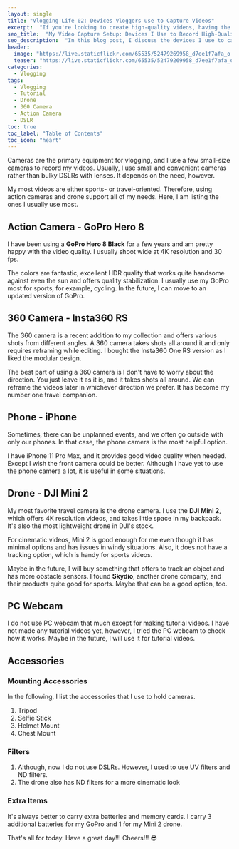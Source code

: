 ```yaml
---
layout: single
title: "Vlogging Life 02: Devices Vloggers use to Capture Videos"
excerpt:  "If you're looking to create high-quality videos, having the right equipment is essential. In this post, I'll share the devices I use to capture my videos, including my action cameras, drones, microphone, and other accessories. Whether you're a YouTuber, a content creator, or just someone who wants to improve their video recording setup, this post is for you."
seo_title:  "My Video Capture Setup: Devices I Use to Record High-Quality Videos"
seo_description:  "In this blog post, I discuss the devices I use to capture my videos, including my cameras, microphone, and other accessories. Learn about my setup and tips for recording high-quality videos."
header:
  image: "https://live.staticflickr.com/65535/52479269958_d7ee1f7afa_o.png"
  teaser: "https://live.staticflickr.com/65535/52479269958_d7ee1f7afa_o.png"
categories:
  - Vlogging
tags:
  - Vlogging
  - Tutorial
  - Drone
  - 360 Camera
  - Action Camera
  - DSLR
toc: true
toc_label: "Table of Contents"
toc_icon: "heart"
---
```




Cameras are the primary equipment for vlogging, and I use a few small-size cameras to record my videos. Usually, I use small and convenient cameras rather than bulky DSLRs with lenses. It depends on the need, however.

My most videos are either sports- or travel-oriented. Therefore, using action cameras and drone support all of my needs. Here, I am listing the ones I usually use most.

## Action Camera - GoPro Hero 8
I have been using a **GoPro Hero 8 Black** for a few years and am pretty happy with the video quality. I usually shoot wide at 4K resolution and 30 fps. 

The colors are fantastic, excellent HDR quality that works quite handsome against even the sun and offers quality stabilization. I usually use my GoPro most for sports, for example, cycling. In the future, I can move to an updated version of GoPro.

## 360 Camera - Insta360 RS
The 360 camera is a recent addition to my collection and offers various shots from different angles. A 360 camera takes shots all around it and only requires reframing while editing. I bought the Insta360 One RS version as I liked the modular design.

The best part of using a 360 camera is I don't have to worry about the direction. You just leave it as it is, and it takes shots all around. We can reframe the videos later in whichever direction we prefer. It has become my number one travel companion.

## Phone - iPhone
Sometimes, there can be unplanned events, and we often go outside with only our phones. In that case, the phone camera is the most helpful option.

I have iPhone 11 Pro Max, and it provides good video quality when needed. Except I wish the front camera could be better. Although I have yet to use the phone camera a lot, it is useful in some situations.

## Drone - DJI Mini 2
My most favorite travel camera is the drone camera. I use the **DJI Mini 2**, which offers 4K resolution videos, and takes little space in my backpack. It's also the most lightweight drone in DJI's stock.

For cinematic videos, Mini 2 is good enough for me even though it has minimal options and has issues in windy situations. Also, it does not have a tracking option, which is handy for sports videos. 

Maybe in the future, I will buy something that offers to track an object and has more obstacle sensors. I found **Skydio**, another drone company, and their products quite good for sports. Maybe that can be a good option, too.


## PC Webcam
I do not use PC webcam that much except for making tutorial videos. I have not made any tutorial videos yet, however, I tried the PC webcam to check how it works. Maybe in the future, I will use it for tutorial videos.


## Accessories
### Mounting Accessories
In the following, I list the accessories that I use to hold cameras.
1. Tripod
2. Selfie Stick
3. Helmet Mount
4. Chest Mount

### Filters
1. Although, now I do not use DSLRs. However, I used to use UV filters and ND filters.
2. The drone also has ND filters for a more cinematic look

### Extra Items
It's always better to carry extra batteries and memory cards. I carry 3 additional batteries for my GoPro and 1 for my Mini 2 drone.


That's all for today. Have a great day!!!
Cheers!!! 😎
<!--stackedit_data:
eyJoaXN0b3J5IjpbLTEwNzIwNzQ4MzhdfQ==
-->